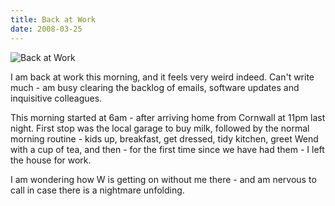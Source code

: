 ```yaml
---
title: Back at Work
date: 2008-03-25
---
```


![Back at Work](https://source.unsplash.com/npxXWgQ33ZQ/1600x900)

I am back at work this morning, and it feels very weird indeed. Can't write much - am busy clearing the backlog of emails, software updates and inquisitive colleagues.

This morning started at 6am - after arriving home from Cornwall at 11pm last night. First stop was the local garage to buy milk, followed by the normal morning routine - kids up, breakfast, get dressed, tidy kitchen, greet Wend with a cup of tea, and then - for the first time since we have had them - I left the house for work.

I am wondering how W is getting on without me there - and am nervous to call in case there is a nightmare unfolding.